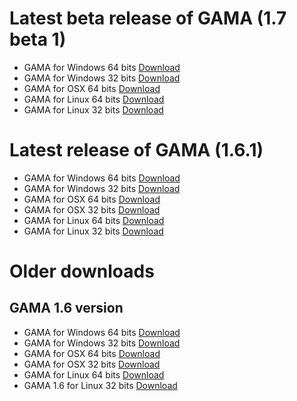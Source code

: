 # Latest beta release of GAMA (1.7 beta 1)
* GAMA for Windows 64 bits [Download](http://51.255.46.42/releases/gama1_7_win64.zip ) 
* GAMA for Windows 32 bits [Download](http://51.255.46.42/releases/gama1_7_win32.zip )  
* GAMA for OSX 64 bits  [Download](http://51.255.46.42/releases/gama1_7_OSX.zip ) 
* GAMA for Linux 64 bits [Download](http://51.255.46.42/releases/gama1_7_linux64.zip) 
* GAMA for Linux 32 bits [Download](http://51.255.46.42/releases/gama1_7_linux32.zip) 

# Latest release of GAMA (1.6.1)
* GAMA for Windows 64 bits [Download](http://51.255.46.42/releases/gama1_6_1_win64.zip ) 
* GAMA for Windows 32 bits [Download](http://51.255.46.42/releases/gama1_6_1_win32.zip )  
* GAMA for OSX 64 bits  [Download](http://51.255.46.42/releases/gama1_6_1_osx64.zip ) 
* GAMA for OSX 32 bits [Download](http://51.255.46.42/releases/gama1_6_1_osx32.zip) 
* GAMA for Linux 64 bits [Download](http://51.255.46.42/releases/gama1_6_1_linux64.zip) 
* GAMA for Linux 32 bits [Download](http://51.255.46.42/releases/gama1_6_1_linux32.zip) 

# Older downloads
## GAMA 1.6 version
* GAMA for Windows 64 bits  [Download](http://51.255.46.42/releases/gama1_6_win64.zip) 
* GAMA for Windows 32 bits [Download](http://51.255.46.42/releases/gama1_6_win32.zip) 
* GAMA for OSX 64 bits [Download](http://51.255.46.42/releases/gama1_6_osx64.zip) 
* GAMA for OSX 32 bits [Download](http://51.255.46.42/releases/gama1_6_osx32.zip) 
* GAMA for Linux 64 bits [Download](http://51.255.46.42/releases/gama1_6_linux64.zip) 
* GAMA 1.6 for Linux 32 bits [Download](http://51.255.46.42/releases/gama1_6_linux32.zip) 